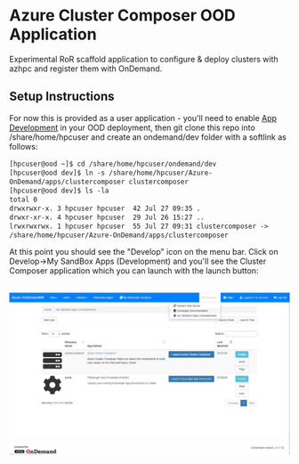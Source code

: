 # Azure Cluster Composer OOD Application #

Experimental RoR scaffold application to configure & deploy clusters with azhpc and register them with OnDemand. 

## Setup Instructions ##

For now this is provided as a user application - you'll need to enable <a href="https://osc.github.io/ood-documentation/master/app-development.html">App Development</a> in your OOD deployment, then git clone this repo into /share/home/hpcuser and create an ondemand/dev folder with a softlink as follows: 

```
[hpcuser@ood ~]$ cd /share/home/hpcuser/ondemand/dev
[hpcuser@ood dev]$ ln -s /share/home/hpcuser/Azure-OnDemand/apps/clustercomposer clustercomposer
[hpcuser@ood dev]$ ls -la
total 0
drwxrwxr-x. 3 hpcuser hpcuser  42 Jul 27 09:35 .
drwxr-xr-x. 4 hpcuser hpcuser  29 Jul 26 15:27 ..
lrwxrwxrwx. 1 hpcuser hpcuser  55 Jul 27 09:31 clustercomposer -> /share/home/hpcuser/Azure-OnDemand/apps/clustercomposer
```
At this point you should see the "Develop" icon on the menu bar. Click on Develop->My SandBox Apps (Development) and you'll see the Cluster Composer application which you can launch with the launch button: 

<br>
<img src="img/sandbox.JPG"> 
<br>
